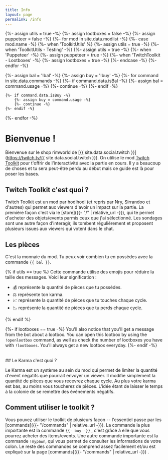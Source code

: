 ```yaml
---
title: Info
layout: page
permalink: /info
---
```


{%- assign utils = true -%}
{%- assign lootboxes = false -%}
{%- assign puppeteer = false -%}
{%- for mod in site.data.modlist -%}
    {%- case mod.name -%}
        {%- when 'ToolkitUtils' %}
            {%- assign utils = true -%}
        {%- when 'ToolkitUtils - Testing' -%}
            {%- assign utils = true -%}
        {%- when 'Puppeteer' -%}
            {%- assign puppeteer = true -%}
        {%- when 'TwitchToolkit - Lootboxes' -%}
            {%- assign lootboxes = true -%}
    {%- endcase -%}
{%- endfor -%}


{%- assign bal = '!bal' -%}
{%- assign buy = '!buy' -%}
{%- for command in site.data.commands -%}
    {%- if command.data.isBal -%}
        {%- assign bal = command.usage -%}
        {%- continue -%}
    {%- endif -%}

    {%- if command.data.isBuy -%}
        {%- assign buy = command.usage -%}
        {%- continue -%}
    {%- endif -%}
{%- endfor -%}

# Bienvenue !
Bienvenue sur le shop rimworld de [{{ site.data.social.twitch }}](https://twitch.tv/{{ site.data.social.twitch }}).
On utilise le mod
[Twitch Toolkit](https://steamcommunity.com/sharedfiles/filedetails/?id=1718525787) pour t'offrir de l'interactivité avec la partie en cours. Il y a beaucoup de choses et tu sera peut-être perdu au début mais ce guide est là pour poser les bases.

## Twitch Toolkit c'est quoi ?

Twitch Toolkit est un mod par hodlhodl (et repris par Nry, Sirrandoo et d'autres)  qui permet aux viewers d'avoir un impact sur la partie. La première façon c'est via le [store]({{- "/" | relative_url -}}), qui te permet d'acheter des objets/events parmis ceux que j'ai sélectionné. Les sondages sont une autre façon d'interagir, ils tombent réguliérement et proposent plusieurs issues aux viewers qui votent dans le chat.

## Les pièces

C'est la monnaie du mod. Tu peux voir combien tu en possèdes avec la commande `{{ bal }}`. 

{% if utils == true %}
Cette commande utilise des emojis pour réduire la taille des messages. Voici leur signification :

- 💰 représente la quantité de pièces que tu possèdes.
- ⚖ représente ton karma.
- 📈 représente la quantité de pièces que tu touches chaque cycle.
- 📉 représente la quantité de pièces que tu perds chaque cycle.

{% endif %}


{%- if lootboxes == true -%}
You'll also notice that you'll get a message from the bot about a lootbox. You can open this lootbox
by using the `!openlootbox` command, as well as check the number of lootboxes you have with `!lootboxes`.
You'll always get a new lootbox everyday.
{%- endif -%}


<br/>
## Le Karma c'est quoi ?

Le Karma est un système au sein du mod qui permet de limiter la quantité d'event négatifs que pourrait envoyer un viewer. Il modifie simplement la quantité de pièces que vous recevrez chaque cycle. Au plus votre karma est bas, au moins vous toucherez de pièces. L'idée étant de laisser le temps à la colonie de se remettre des événements négatifs.

## Comment utiliser le toolkit ?

Vous pouvez utiliser le toolkit de plusieurs façon -- l'essentiel passe par les 
[commands]({{- "/commands" | relative_url -}}). La commande la plus importante est la commande `{{- buy -}}`
, c'est grâce à elle que vous pourrez acheter des items/events. Une autre commande importante est la commande `!mypawn`, qui vous permet de consulter les informations de votre colon. Le reste des commandes se comprend assez facilement et/ou est expliqué sur la page [commands]({{- "/commands" | relative_url -}}) .

